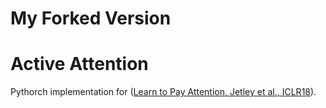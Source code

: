 # My Forked Version
# Active Attention
Pythorch implementation for ([Learn to Pay Attention, Jetley et al., ICLR18][1]).

[1]: https://arxiv.org/abs/1511.02274
